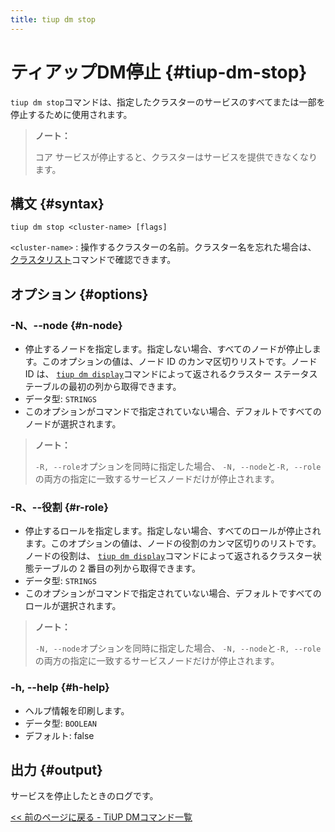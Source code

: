 ```yaml
---
title: tiup dm stop
---
```


# ティアップDM停止 {#tiup-dm-stop}

`tiup dm stop`コマンドは、指定したクラスターのサービスのすべてまたは一部を停止するために使用されます。

> **ノート：**
>
> コア サービスが停止すると、クラスターはサービスを提供できなくなります。

## 構文 {#syntax}

```shell
tiup dm stop <cluster-name> [flags]
```

`<cluster-name>` : 操作するクラスターの名前。クラスター名を忘れた場合は、 [<a href="/tiup/tiup-component-dm-list.md">クラスタリスト</a>](/tiup/tiup-component-dm-list.md)コマンドで確認できます。

## オプション {#options}

### -N、--node {#n-node}

-   停止するノードを指定します。指定しない場合、すべてのノードが停止します。このオプションの値は、ノード ID のカンマ区切りリストです。ノード ID は、 [<a href="/tiup/tiup-component-dm-display.md">`tiup dm display`</a>](/tiup/tiup-component-dm-display.md)コマンドによって返されるクラスター ステータス テーブルの最初の列から取得できます。
-   データ型: `STRINGS`
-   このオプションがコマンドで指定されていない場合、デフォルトですべてのノードが選択されます。

> **ノート：**
>
> `-R, --role`オプションを同時に指定した場合、 `-N, --node`と`-R, --role`の両方の指定に一致するサービスノードだけが停止されます。

### -R、--役割 {#r-role}

-   停止するロールを指定します。指定しない場合、すべてのロールが停止されます。このオプションの値は、ノードの役割のカンマ区切りのリストです。ノードの役割は、 [<a href="/tiup/tiup-component-dm-display.md">`tiup dm display`</a>](/tiup/tiup-component-dm-display.md)コマンドによって返されるクラスター状態テーブルの 2 番目の列から取得できます。
-   データ型: `STRINGS`
-   このオプションがコマンドで指定されていない場合、デフォルトですべてのロールが選択されます。

> **ノート：**
>
> `-N, --node`オプションを同時に指定した場合、 `-N, --node`と`-R, --role`の両方の指定に一致するサービスノードだけが停止されます。

### -h, --help {#h-help}

-   ヘルプ情報を印刷します。
-   データ型: `BOOLEAN`
-   デフォルト: false

## 出力 {#output}

サービスを停止したときのログです。

[<a href="/tiup/tiup-component-dm.md#command-list">&lt;&lt; 前のページに戻る - TiUP DMコマンド一覧</a>](/tiup/tiup-component-dm.md#command-list)
